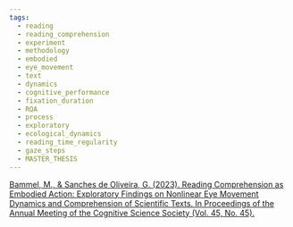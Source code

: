 ```yaml
---
tags:
  - reading
  - reading_comprehension
  - experiment
  - methodology
  - embodied
  - eye_movement
  - text
  - dynamics
  - cognitive_performance
  - fixation_duration
  - RQA
  - process
  - exploratory
  - ecological_dynamics
  - reading_time_regularity
  - gaze_steps
  - MASTER_THESIS
---
```

[Bammel, M., & Sanches de Oliveira, G. (2023). Reading Comprehension as Embodied Action: Exploratory Findings on Nonlinear Eye Movement Dynamics and Comprehension of Scientific Texts. In Proceedings of the Annual Meeting of the Cognitive Science Society (Vol. 45, No. 45).](https://escholarship.org/uc/item/10n8p5zn)

